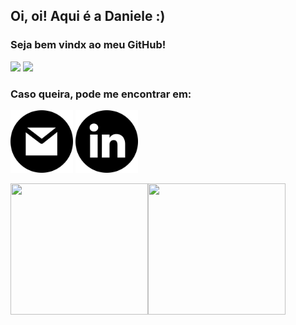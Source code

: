 <h2>Oi, oi! Aqui é a Daniele :)</h2>

<h3>Seja bem vindx ao meu GitHub!</h3>

<div>
  <img height="180em" src="https://github-readme-stats.vercel.app/api?username=DanieleKaroline&show_icons=true&theme=dark&include_all_commits=true&count_private=true"/>
  <img height="180em" src="https://github-readme-stats.vercel.app/api/top-langs/?username=DanieleKaroline&layout=compact&langs_count=7&theme=dark"/>
</div>

<h3>Caso queira, pode me encontrar em: </h3>
<a href="mailto:carvalho.danielekr@gmail.com" target="_blanc"><img src="gm.png" height="100px"></a>
<a href="https://www.linkedin.com/in/daniele-karoline-carvalho-rosa-8a89a61b0/" target="_blanc"><img src="linkedin.png" height="100px"></a>


<img  width="220" height="210" src="https://media.giphy.com/media/maNB0qAiRVAty/giphy.gif?cid=ecf05e47xla7l1l4b46qn12cbsa3ureg518myxavod7lx2wo&rid=giphy.gif&ct=g"><img src='https://media.giphy.com/media/l41JU9pUyosHzWyuQ/giphy.gif' width="220" height="210" style="align-items: center; margin-right: 20px;">